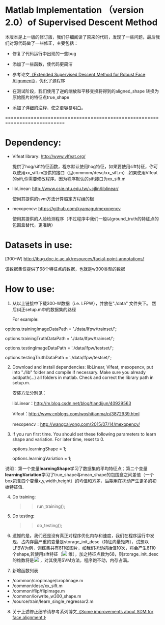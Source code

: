 # Matlab Implementation （version 2.0）of Supervised Descent Method

本版本是上一版的修订版，我们仔细阅读了原来的代码，发现了一些问题，最后我们对源代码做了一些修正，主要包括：
- 修复了代码运行中出现的一些bug
- 添加了一些函数，使代码更简洁

- 参考论文[《Extended Supervised Descent Method for Robust Face Alignment》][1]，优化了源程序
- 在测试阶段，我们使用了逆的缩放和平移变换将得到的aligned_shape
转换为原始图片的特征点true_shape
- 添加了详细的注释，使之更容易明白。

===========================================================================

# Dependency:
  - Vlfeat library: http://www.vlfeat.org/

     提供了hog/sift特征函数，程序默认使用hog特征，如果要使用sift特征，你可以使用xx_sift.m提供的接口（见commom/desc/xx_sift.m）.如果使用Vlfeat的sift,你需要修改程序。因为程序默认的sift接口为xx_sift.m
  - libLinear:  http://www.csie.ntu.edu.tw/~cjlin/liblinear/

     使用其提供的svm方法计算超定方程组的根
  - mexopencv: https://github.com/kyamagu/mexopencv

     使用其提供的人脸检测程序（不过程序中我们一般以ground_truth的特征点的包围盒替代，更准确）
# Datasets in use:

[300-W] http://ibug.doc.ic.ac.uk/resources/facial-point-annotations/

该数据集仅提供了68个特征点的数据，也就是w300类型的数据

# How to use:

1. 从以上链接中下载300-W数据（i.e. LFPW），并放在"./data" 文件夹下。
   然后纠正setup.m中的数据集的路径
  
   For example:

  options.trainingImageDataPath = './data/lfpw/trainset/';

  options.trainingTruthDataPath = './data/lfpw/trainset/';
                                   
  options.testingImageDataPath  = './data/lfpw/testset/';

  options.testingTruthDataPath  = './data/lfpw/testset/';
   
2. Download and install dependencies: libLinear, Vlfeat, mexopencv, put
   into "./lib" folder and compile if necessary. Make sure you already 
   addpath(...) all folders in matlab. 
   Check and correct the library path in setup.m.

   安装方法分别见：
   
   libLinear：http://m.blog.csdn.net/blog/tiandijun/40929563
   
   Vlfeat：http://www.cnblogs.com/woshitianma/p/3872939.html
   
   mexopencv：http://wangcaiyong.com/2015/07/14/mexopencv/
      
3. If you run first time. You should set these following parameters
   to learn shape and variation. For later time, reset to 0.

   options.learningShape     = 1;
   
   options.learningVariation = 1;

  说明：第一个变量**learningShape**学习了数据集的平均特征点；第二个变量**learningVariation**学习了true_shape与mean_shape的包围盒之间差值（一个box包含四个变量x,y,width,height）的均值和方差，后期用在扰动产生更多的初始特征值.

4. Do training:
   >> run_training();
   
5. Do testing:
   >> do_testing();

6. 遗憾的是，我们还是没有真正对程序优化内存和速度，我们在程序运行中发现，占内存最严重的变量是storage_init_desc（特征向量矩阵），试想以LFBW为例，训练集共有811张图片，如我们扰动初始值10次，将会产生8110个shape,若使用sift特征（<img src="http://latex.codecogs.com/gif.latex?4*4*8=128" /> 维），加之特征点数为68，则storage_init_desc的维数将是<img src="http://latex.codecogs.com/gif.latex?8704*8110" /> ，对其使用SVM方法，程序跑不动，内存占满。
7. 新增函数列表
 - /common/cropImage/cropImage.m
 - /common/desc/xx_sift.m
 - /common/flip/flipImage.m
 - /common/io/write_w300_shape.m
 - /source/train/learn_single_regressor2.m
8. 关于上述修正细节请参考系列博文[《Some improvements about SDM for face alignment 》][2]

 
  [1]: https://dn-xiamenwcy.qbox.me/sdm/Extended%20Supervised%20Descent%20Method%20for%20Robust%20Face%20Alignment.pdf
  [2]: http://wangcaiyong.com/2015/08/14/sdm/
